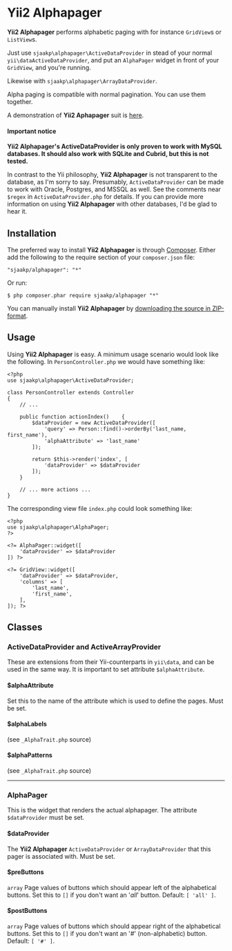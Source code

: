 Yii2 Alphapager
============

**Yii2 Alphapager** performs alphabetic paging with for instance `GridView`s or `ListView`s. 

Just use `sjaakp\alphapager\ActiveDataProvider` in stead of your normal `yii\dataActiveDataProvider`, and put an `AlphaPager` widget in front of your `GridView`, and you're running.

Likewise with `sjaakp\alphapager\ArrayDataProvider`.

Alpha paging is compatible with normal pagination. You can use them together.

A demonstration of **Yii2 Aphapager** suit is [here](http://www.sjaakpriester.nl/software/alphapager).

#### Important notice ####

**Yii2 Alphapager's ActiveDataProvider is only proven to work with MySQL databases. It should also work with SQLite and Cubrid, but this is not tested.**

In contrast to the Yii philosophy, **Yii2	Alphapager** is not transparent to the database, as I'm sorry to say. Presumably, `ActiveDataProvider` can be made to work with Oracle, Postgres, and MSSQL as well. See the comments near `$regex` in `ActiveDataProvider.php` for details. If you can provide more information on using **Yii2 Alphapager** with other databases, I'd be glad to hear it. 

## Installation ##

The preferred way to install **Yii2 Alphapager** is through [Composer](https://getcomposer.org/). Either add the following to the require section of your `composer.json` file:

`"sjaakp/alphapager": "*"` 

Or run:

`$ php composer.phar require sjaakp/alphapager "*"` 

You can manually install **Yii2 Alphapager** by [downloading the source in ZIP-format](https://github.com/sjaakp/yii2-alphapager/archive/master.zip).

## Usage ##

Using **Yii2 Alphapager** is easy. A minimum usage scenario would look like the following. In `PersonController.php` we would have something like:

    <?php
	use sjaakp\alphapager\ActiveDataProvider;

	class PersonController extends Controller
	{
		// ...

		public function actionIndex()    {
	        $dataProvider = new ActiveDataProvider([
	            'query' => Person::find()->orderBy('last_name, first_name'),
	            'alphaAttribute' => 'last_name'
	        ]);
	
	        return $this->render('index', [
	            'dataProvider' => $dataProvider
	        ]);
	    }

		// ... more actions ...
	}

The corresponding view file `index.php` could look something like:

    <?php
	use sjaakp\alphapager\AlphaPager;
	?>

    <?= AlphaPager::widget([
        'dataProvider' => $dataProvider
    ]) ?>

    <?= GridView::widget([
        'dataProvider' => $dataProvider,
        'columns' => [
            'last_name',
            'first_name',
        ],
    ]); ?>

## Classes ##

### ActiveDataProvider and ActiveArrayProvider ###

These are extensions from their Yii-counterparts in `yii\data`, and can be used in the same way. It is important to set attribute `$alphaAttribute`.

#### $alphaAttribute ####

Set this to the name of the attribute which is used to define the pages. Must be set.

#### $alphaLabels ####

(see `_AlphaTrait.php` source)

#### $alphaPatterns ####

(see `_AlphaTrait.php` source)

----------

### AlphaPager ###

This is the widget that renders the actual alphapager. The attribute `$dataProvider` must be set.

#### $dataProvider ####

The **Yii2 Alphapager** `ActiveDataProvider` or `ArrayDataProvider` that this pager is associated with. Must be set.

#### $preButtons ####

`array` Page values of buttons which should appear left of the alphabetical buttons. Set this to `[]` if you don't want an '*all*' button. Default: `[ 'all' ]`.

#### $postButtons ####

`array` Page values of buttons which should appear right of the alphabetical buttons. Set this to `[]` if you don't want an '*#*' (non-alphabetic) button. Default: `[ '#' ]`.

